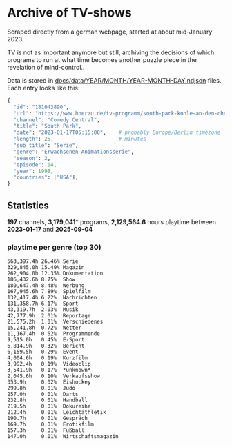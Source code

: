 # Archive of TV-shows

Scraped directly from a german webpage, started at about mid-January 2023.

TV is not as important anymore but still, archiving the decisions of which programs to run at what time
becomes another puzzle piece in the revelation of mind-control.. 

Data is stored in [docs/data/YEAR/MONTH/YEAR-MONTH-DAY.ndjson](docs/data/) files. 
Each entry looks like this:

```python
{
  "id": "181043890", 
  "url": "https://www.hoerzu.de/tv-programm/south-park-kohle-an-den-chefkoch/bid_181043890/", 
  "channel": "Comedy Central", 
  "title": "South Park", 
  "date": "2023-01-17T05:15:00",    # probably Europe/Berlin timezone 
  "length": 25,                     # minutes 
  "sub_title": "Serie", 
  "genre": "Erwachsenen-Animationsserie", 
  "season": 2, 
  "episode": 14, 
  "year": 1998, 
  "countries": ["USA"],
}
```

## Statistics

**197** channels, **3,179,041*** programs, **2,129,564.6** hours playtime between **2023-01-17** and **2025-09-04**


### playtime per genre (top 30)

    563,397.4h 26.46% Serie
    329,845.0h 15.49% Magazin
    262,904.0h 12.35% Dokumentation
    186,432.6h 8.75%  Show
    180,647.4h 8.48%  Werbung
    167,945.6h 7.89%  Spielfilm
    132,417.4h 6.22%  Nachrichten
    131,358.7h 6.17%  Sport
    43,319.7h  2.03%  Musik
    42,777.9h  2.01%  Reportage
    21,575.2h  1.01%  Verschiedenes
    15,241.8h  0.72%  Wetter
    11,167.4h  0.52%  Programmende
    9,515.0h   0.45%  E-Sport
    6,814.9h   0.32%  Bericht
    6,159.5h   0.29%  Event
    4,004.6h   0.19%  Kurzfilm
    3,992.4h   0.19%  Videoclip
    3,541.9h   0.17%  *unknown*
    2,045.6h   0.10%  Verkaufsshow
    353.9h     0.02%  Eishockey
    299.8h     0.01%  Judo
    257.0h     0.01%  Darts
    232.8h     0.01%  Handball
    219.5h     0.01%  Dokureihe
    212.4h     0.01%  Leichtathletik
    190.7h     0.01%  Gespräch
    169.7h     0.01%  Erotikfilm
    157.3h     0.01%  Fußball
    147.0h     0.01%  Wirtschaftsmagazin
